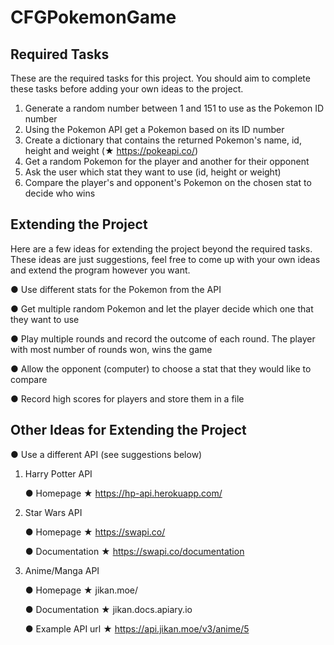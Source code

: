 # CFGPokemonGame

## Required Tasks
These are the required tasks for this project. You should aim to complete these tasks before
adding your own ideas to the project.
1. Generate a random number between 1 and 151 to use as the Pokemon ID number
2. Using the Pokemon API get a Pokemon based on its ID number
3. Create a dictionary that contains the returned Pokemon's name, id, height and weight (★
https://pokeapi.co/)
4. Get a random Pokemon for the player and another for their opponent
5. Ask the user which stat they want to use (id, height or weight)
6. Compare the player's and opponent's Pokemon on the chosen stat to decide who wins

## Extending the Project
Here are a few ideas for extending the project beyond the required tasks. These ideas are just
suggestions, feel free to come up with your own ideas and extend the program however you want.

● Use different stats for the Pokemon from the API 

● Get multiple random Pokemon and let the player decide which one that they want to use

● Play multiple rounds and record the outcome of each round. The player with most number
of rounds won, wins the game

● Allow the opponent (computer) to choose a stat that they would like to compare

● Record high scores for players and store them in a file

## Other Ideas for Extending the Project

● Use a different API (see suggestions below)
1. Harry Potter API

    ● Homepage ★ https://hp-api.herokuapp.com/

2. Star Wars API

    ●  Homepage ★ https://swapi.co/

    ● Documentation ★ https://swapi.co/documentation

3. Anime/Manga API

    ● Homepage ★ jikan.moe/

    ● Documentation ★ jikan.docs.apiary.io

    ● Example API url ★ https://api.jikan.moe/v3/anime/5